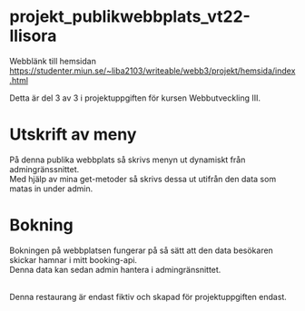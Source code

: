 # projekt_publikwebbplats_vt22-llisora
	
Webblänk till hemsidan <br>
https://studenter.miun.se/~liba2103/writeable/webb3/projekt/hemsida/index.html

Detta är del 3 av 3 i projektuppgiften för kursen Webbutveckling III.

<h1>Utskrift av meny</h1>
På denna publika webbplats så skrivs menyn ut dynamiskt från admingränssnittet. <br>
Med hjälp av mina get-metoder så skrivs dessa ut utifrån den data som matas in under admin.


<h1>Bokning</h1>
Bokningen på webbplatsen fungerar på så sätt att den data besökaren skickar hamnar i mitt booking-api. <br>
Denna data kan sedan admin hantera i admingränsnittet. <br>

<br> Denna restaurang är endast fiktiv och skapad för projektuppgiften endast.

